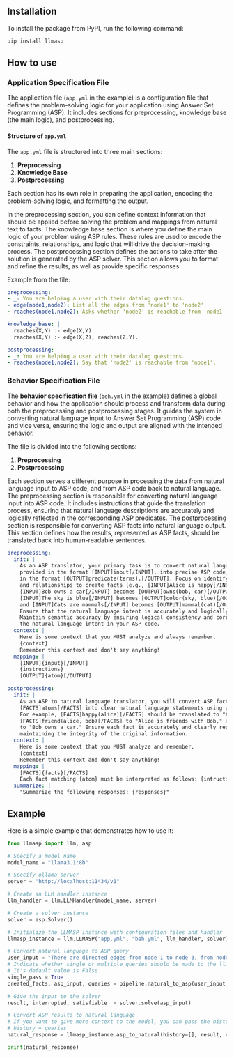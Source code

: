 ## Installation

To install the package from PyPI, run the following command:

```bash
pip install llmasp
```

## How to use

### Application Specification File

The application file (`app.yml` in the example) is a configuration file that defines the problem-solving logic for your application using Answer Set Programming (ASP). It includes sections for preprocessing, knowledge base (the main logic), and postprocessing.

#### Structure of `app.yml`

The `app.yml` file is structured into three main sections:

1. **Preprocessing**
2. **Knowledge Base**
3. **Postprocessing**

Each section has its own role in preparing the application, encoding the problem-solving logic, and formatting the output.

In the preprocessing section, you can define context information that should be applied before solving the problem and mappings from natural text to facts. The knowledge base section is where you define the main logic of your problem using ASP rules. These rules are used to encode the constraints, relationships, and logic that will drive the decision-making process. The postprocessing section defines the actions to take after the solution is generated by the ASP solver. This section allows you to format and refine the results, as well as provide specific responses.

Example from the file:

```yaml
preprocessing:
- _: You are helping a user with their datalog questions.
- edge(node1,node2): List all the edges from 'node1' to 'node2'.
- reaches(node1,node2): Asks whether 'node2' is reachable from 'node1'.

knowledge_base: |
  reaches(X,Y) :- edge(X,Y).
  reaches(X,Y) :- edge(X,Z), reaches(Z,Y).

postprocessing:
- _: You are helping a user with their datalog questions.
- reaches(node1,node2): Say that 'node2' is reachable from 'node1'. 
```

### Behavior Specification File

The **behavior specification file** (`beh.yml` in the example) defines a global behavior and how the application should process and transform data during both the preprocessing and postprocessing stages. It guides the system in converting natural language input to Answer Set Programming (ASP) code and vice versa, ensuring the logic and output are aligned with the intended behavior.

The file is divided into the following sections:

1. **Preprocessing**
2. **Postprocessing**

Each section serves a different purpose in processing the data from natural language input to ASP code, and from ASP code back to natural language.
The preprocessing section is responsible for converting natural language input into ASP code. It includes instructions that guide the translation process, ensuring that natural language descriptions are accurately and logically reflected in the corresponding ASP predicates. The postprocessing section is responsible for converting ASP facts into natural language output. This section defines how the results, represented as ASP facts, should be translated back into human-readable sentences.

```yaml
preprocessing:
  init: | 
    As an ASP translator, your primary task is to convert natural language descriptions, 
    provided in the format [INPUT]input[/INPUT], into precise ASP code, outputting 
    in the format [OUTPUT]predicate(terms).[/OUTPUT]. Focus on identifying key entities 
    and relationships to create facts (e.g., [INPUT]Alice is happy[/INPUT] becomes [OUTPUT]happy(alice).[/OUTPUT]), 
    [INPUT]Bob owns a car[/INPUT] becomes [OUTPUT]owns(bob, car)[/OUTPUT],
    [INPUT]The sky is blue[/INPUT] becomes [OUTPUT]color(sky, blue)[/OUTPUT], 
    and [INPUT]Cats are mammals[/INPUT] becomes [OUTPUT]mammal(cat)[/OUTPUT]. 
    Ensure that the natural language intent is accurately and logically reflected in the ASP code. 
    Maintain semantic accuracy by ensuring logical consistency and correctly reflecting 
    the natural language intent in your ASP code.
  context: |
    Here is some context that you MUST analyze and always remember.
    {context}
    Remember this context and don't say anything!
  mapping: |
    [INPUT]{input}[/INPUT]
    {instructions}
    [OUTPUT]{atom}[/OUTPUT]

postprocessing:
  init: |
    As an ASP to natural language translator, you will convert ASP facts provided in the format 
    [FACTS]atoms[/FACTS] into clear natural language statements using predefined mapping instructions. 
    For example, [FACTS]happy(alice)[/FACTS] should be translated to "Alice is happy," 
    [FACTS]friend(alice, bob)[/FACTS] to "Alice is friends with Bob," and [FACTS]owns(bob, car)[/FACTS] 
    to "Bob owns a car." Ensure each fact is accurately and clearly represented in natural language, 
    maintaining the integrity of the original information.
  context: |
    Here is some context that you MUST analyze and remember.
    {context}
    Remember this context and don't say anything!
  mapping: |
    [FACTS]{facts}[/FACTS]
    Each fact matching {atom} must be interpreted as follows: {intructions}
  summarize: |
    "Summarize the following responses: {responses}"
```

## Example

Here is a simple example that demonstrates how to use it:

```python
from llmasp import llm, asp

# Specify a model name
model_name = "llama3.1:8b"

# Specify ollama server
server = "http://localhost:11434/v1"

# Create an LLM handler instance
llm_handler = llm.LLMHandler(model_name, server)

# Create a solver instance
solver = asp.Solver()

# Initialize the LLMASP instance with configuration files and handler
llmasp_instance = llm.LLMASP("app.yml", "beh.yml", llm_handler, solver)

# Convert natural language to ASP query
user_input = "There are directed edges from node 1 to node 3, from node 3 to node 4, from node 3 to node 5, from node 4 to node 2, and from node 2 to node 5. Is node 2 reachable from node 1?"
# Indicate whether single or multiple queries should be made to the llm for facts extraction. 
# It's default value is False
single_pass = True
created_facts, asp_input, queries = pipeline.natural_to_asp(user_input, single_pass=single_pass)

# Give the input to the solver
result, interrupted, satisfiable  = solver.solve(asp_input)

# Convert ASP results to natural language
# If you want to give more context to the model, you can pass the history
# history = queries
natural_response = llmasp_instance.asp_to_natural(history=[], result, use_history=False)

print(natural_response)
```

